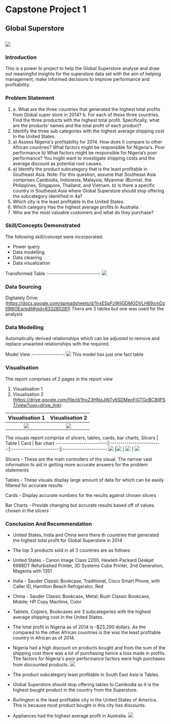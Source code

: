 # Capstone Project 1

## Global Superstore

![](Digitaley_Drive.jpg)
---

### Introduction

This is a power bi project to help the Global Superstore analyse and draw out meaningful insights for the superstore data set with the aim of helping management, make informed decisions to improve performance and profitability. 

### Problem Statement

1. a. What are the three countries that generated the highest total profits from Global super store in 2014? b. For each of these three countries. Find the three products with the highest total profit. Specifically, what are the products’ names and the total profit of each product? 
2. Identify the three sub categories with the highest average shipping cost In the United States.
3. a) Assess Nigeria's profitability for 2014. How does it compare to other African countries? What factors might be responsible for Nigeria's. Poor performance 
b) What factors might be responsible for Nigeria’s poor performance? You might want to investigate shipping costs and the average discount as potential root causes.
4. a) Identify the product subcategory that is the least profitable in Southeast Asia. Note: For this question, assume that Southeast Asia comprises Cambodia, Indonesia, Malaysia, Myanmar (Burma), the Philippines, Singapore, Thailand, and Vietnam. b) Is there a specific country in Southeast Asia where Global Superstore should stop offering the subcategory identified in 4a?
5. Which city is the least profitable In the United States.
6. Which category Has the highest average profits In Australia.
7. Who are the most valuable customers and what do they purchase? 

### Skill/Concepts Demonstrated

The following skill/concept were incorporated:
- Power query
- Data modelling
- Data cleaning
- Data visualization

Transformed Table
:-------------------------:
![](Transformed_Table.png)

### Data Sourcing
Digitately Drive (https://docs.google.com/spreadsheets/d/1nxESpFzWjlGDMGDVLH69xmDzIl9l6OEq/edit#gid=633280281)
Thera are 3 tables but one was used for the analysis

### Data Modelling

Automatically derived relationships which can be adjusted to remove and replace unwanted relationships with the required.

Model View
:---------------:
![](Model_View.png)
This model has just one fact table 

### Visualisation 
The report comprises of 2 pages in the report view
1. Visualisation 1
2. Visualisation 2
(https://drive.google.com/file/d/1hoZ3HNoJiNTv6SDMenFiGTGcBC8lIPST/view?usp=drive_link)

Visualisation 1                        |           Visualisation 2
:-------------------------------------:|:-----------------------------:
![](Visualisation_1.png)               |   ![](Visualisation_2.png) 

The visuals report comprise of slicers, tables, cards, bar charts;
Slicers                   |     Table                 |    Card                 |   Bar chart
:------------------------:|:-------------------------:|:-----------------------:|:---------------------:
![](Slicers.png)          |![](Top_Ten_Customers.png) | ![](Card.png)           | ![](Bar_charts.png)

Slicers - 
These are the main controllers of the visual. The narrow vast information to aid in getting more accurate answers for the problem statements

Tables - 
These visuals display large amount of data for which can be easily filtered for accurate results 

Cards - 
Display accurate numbers for the results against chosen slicers

Bar Charts - 
Provide changing but accurate results based off of values chosen in the slicers    

### Conclusion And Recommendation
- United States, India and China were there th countries that generated the highest total profit for Global Superstore in 2014
- The top 3 products sold in all 3 countries are as follows:
- United States - Canon Image Class 2200, Hewlett-Packard Deskjet 6988DT Refurbished Printer, 3D Systems Cube Printer, 2nd Generation, Magenta with 1351
- India - Sauder Classic Bookcase, Traditional, Cisco Smart Phone, with Caller ID, Hamilton Beach Refrigerator, Red
- China - Sauder Classic Bookcase, Metal; Bush Classic Bookcase, Mobile; HP Copy Machine, Color
- Tablets, Copiers, Bookcases are 3 subcategories with the highest average shipping cost in the United States.
- The total profit in Nigeria as of 2014 is -$23,290 dollars. As the compared to the other African countries is the was the least profitable country in African as of 2014.
- Nigeria had a high discount on products bought and from the sum of the shipping cost there was a lot of purchasing hence a loss made in profits. The factors for Nigeria's poor performance factors were high purchases from discounted products.
![](Visualisation_1.png)

- The product subcategory least profitable in South East Asia is Tables.
- Global Superstore should stop offering tables to Cambodia as it is the highest bought product in the country from the Superstore.
- Burlington is the least profitable city in the United States of America. This is because most product bought in this city has discounts.
- Appliances had the highest average profit in Australia.
  ![](Visualisation_2.png)
